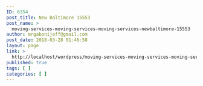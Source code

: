 ```yaml
---
ID: 6354
post_title: New Baltimore 15553
post_name: >
  moving-services-moving-services-moving-services-newbaltimore-15553
author: mrgabonijeff@gmail.com
post_date: 2018-03-28 01:46:58
layout: page
link: >
  http://localhost/wordpress/moving-services-moving-services-moving-services-newbaltimore-15553/
published: true
tags: [ ]
categories: [ ]
---
```

